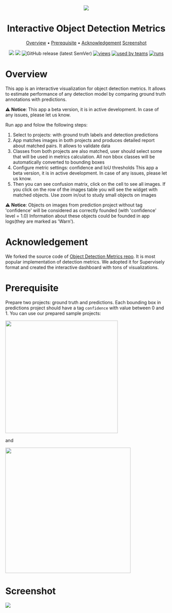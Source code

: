 <div align="center" markdown>
<img src="https://i.imgur.com/PlwXDGP.png"/>

# Interactive Object Detection Metrics 

<p align="center">
  <a href="#Overview">Overview</a> •
  <a href="#Prerequisite">Prerequisite</a> •
  <a href="#References">Acknowledgement</a>
  <a href="#References">Screenshot</a>
</p>


[![](https://img.shields.io/badge/supervisely-ecosystem-brightgreen)](https://ecosystem.supervise.ly/apps/supervisely-ecosystem/review_object_detection_metrics/supervisely)
[![](https://img.shields.io/badge/slack-chat-green.svg?logo=slack)](https://supervise.ly/slack)
![GitHub release (latest SemVer)](https://img.shields.io/github/v/release/supervisely-ecosystem/review_object_detection_metrics)
[![views](https://app.supervise.ly/public/api/v3/ecosystem.counters?repo=supervisely-ecosystem/review_object_detection_metrics/supervisely&counter=views&label=views)](https://supervise.ly)
[![used by teams](https://app.supervise.ly/public/api/v3/ecosystem.counters?repo=supervisely-ecosystem/review_object_detection_metrics/supervisely&counter=downloads&label=used%20by%20teams)](https://supervise.ly)
[![runs](https://app.supervise.ly/public/api/v3/ecosystem.counters?repo=supervisely-ecosystem/review_object_detection_metrics/supervisely&counter=runs&label=runs&123)](https://supervise.ly)

</div>

# Overview
This app is an interactive visualization for object detection metrics. 
It allows to estimate performance of any detection model by comparing ground truth annotations with predictions.

⚠️ **Notice**: This app a beta version, it is in active development. In case of any issues, please let us know.

Run app and folow the following steps:
1. Select to projects: with ground truth labels and detection predictions
2. App matches images in both projects and produces detailed report about matched pairs. It allows to validate data
3. Classes from both projects are also matched, user should select some that will be used in metrics calculation. 
All non bbox classes will be automatically converted to bounding boxes
4. Configure metric settings: confidence and IoU thresholds
This app a beta version, it is in active development. In case of any issues, please let us know.
5. Then you can see confusion matrix, click on the cell to see all images. If you click on the row of the images table 
you will see the widget with matched objects. Use zoom in/out to study small objects on images

⚠️ **Notice**: Objects on images from prediction project without tag 'confidence' will be considered as correctly founded (with 'confidence' level = 1.0)
Information about these objects could be founded in app logs(they are marked as 'Warn').

# Acknowledgement
We forked the source code of [Object Detection Metrics repo](https://github.com/rafaelpadilla/Object-Detection-Metrics).
It is most popular implementation of detection metrics. We adopted it for Supervisely format and created the interactive 
dashboard with tons of visualizations. 

# Prerequisite
Prepare two projects: ground truth and predictions. Each bounding box in predictions project should have a tag 
`confidence` with value between 0 and 1. You can use our prepared sample projects: 

<img data-key="sly-module-link" data-module-slug="supervisely-ecosystem/pascal_sample_gt" src="https://i.imgur.com/wYPHUJ0.png" width="350px"/>

and 

<img data-key="sly-module-link" data-module-slug="supervisely-ecosystem/pascal_sample_pred" src="https://i.imgur.com/q6xUnW6.png" width="390px"/>


# Screenshot

<img src="https://i.imgur.com/xBrUAv9.png"/>
